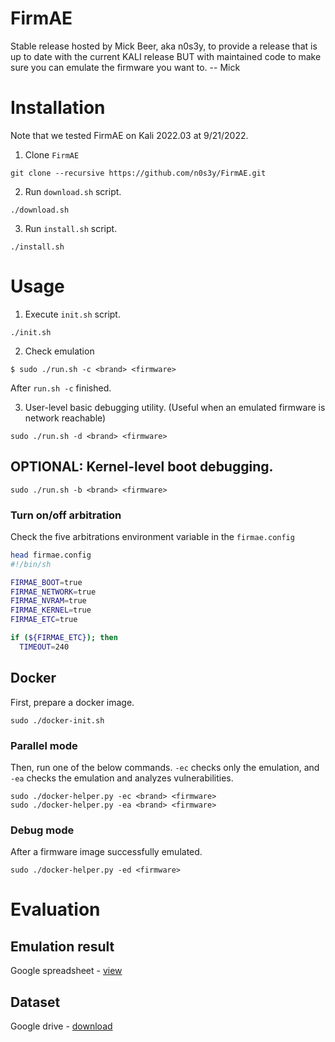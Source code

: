 # FirmAE

Stable release hosted by Mick Beer, aka n0s3y, to provide a release that is up to date with the current KALI release BUT with maintained code to make sure you can emulate the firmware you want to. -- Mick


# Installation

Note that we tested FirmAE on Kali 2022.03 at 9/21/2022.

1. Clone `FirmAE`
```console
git clone --recursive https://github.com/n0s3y/FirmAE.git
```

2. Run `download.sh` script.
```console
./download.sh
```

3. Run `install.sh` script.
```console
./install.sh
```

# Usage

1. Execute `init.sh` script.
```console
./init.sh
```
2. Check emulation
```console
$ sudo ./run.sh -c <brand> <firmware>
```

After `run.sh -c` finished.

3. User-level basic debugging utility. (Useful when an emulated firmware is network reachable)

```console
sudo ./run.sh -d <brand> <firmware>
```

## OPTIONAL: Kernel-level boot debugging.

```console
sudo ./run.sh -b <brand> <firmware>
```

### Turn on/off arbitration

Check the five arbitrations environment variable in the `firmae.config`
```sh
head firmae.config
#!/bin/sh

FIRMAE_BOOT=true
FIRMAE_NETWORK=true
FIRMAE_NVRAM=true
FIRMAE_KERNEL=true
FIRMAE_ETC=true

if (${FIRMAE_ETC}); then
  TIMEOUT=240
```

## Docker

First, prepare a docker image.
```console
sudo ./docker-init.sh
```

### Parallel mode

Then, run one of the below commands. ```-ec``` checks only the emulation, and ```-ea``` checks the emulation and analyzes vulnerabilities.
```console
sudo ./docker-helper.py -ec <brand> <firmware>
sudo ./docker-helper.py -ea <brand> <firmware>
```

### Debug mode

After a firmware image successfully emulated.
```console
sudo ./docker-helper.py -ed <firmware>
```

# Evaluation

## Emulation result

Google spreadsheet -
[view](https://docs.google.com/spreadsheets/d/1dbKxr_WOZ7UmneOogug1Zykj1erpfk-GzRNni8DjroI/edit?usp=sharing)

## Dataset

Google drive -
[download](https://drive.google.com/file/d/1hdm75NVKBvs-eVH9rKb5xfgryNSnsg_8/view?usp=sharing)

```
